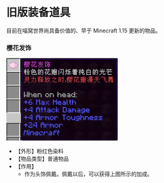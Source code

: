 # 旧版装备道具

目前在喵窝世界尚具备价值的、早于 Minecraft 1.15 更新的物品。

### 樱花发饰

![4th](../../assets/images/items/legacy/樱花发饰.png)

* 【外形】粉红色染料
* 【物品类型】普通物品
* 【作用】
  * 作为头饰佩戴。佩戴以后，可以获得上图所示的加成。